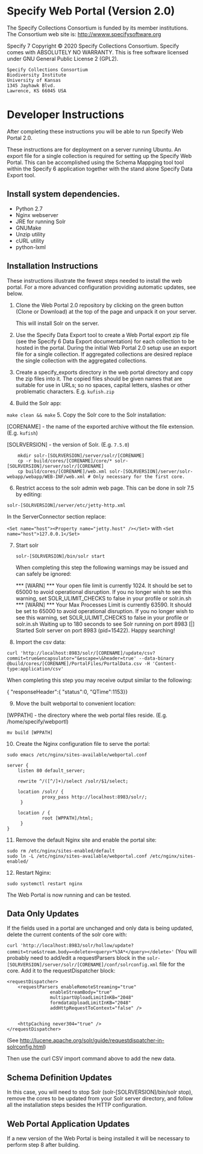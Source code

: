 Specify Web Portal (Version 2.0)
================================

  The Specify Collections Consortium is funded by
  its member institutions. The Consortium web site is: http://wwww.specifysoftware.org
    
  Specify 7 Copyright © 2020 Specify Collections Consortium. Specify comes with ABSOLUTELY NO WARRANTY.  This is
  free software licensed under GNU General Public License 2
  (GPL2).

    Specify Collections Consortium
    Biodiversity Institute
    University of Kansas
    1345 Jayhawk Blvd.
    Lawrence, KS 66045 USA

Developer Instructions
========================

After completing these instructions you will be able to run Specify Web Portal 2.0.

These instructions are for deployment on a server running Ubuntu. An export file for a single collection is required for setting up the Specify Web Portal. This can be accomplished using the Schema Mappging tool tool within the Specify 6 application together with the stand alone Specify Data Export tool. 


Install system dependencies.
-----------------------------------

* Python 2.7
* Nginx webserver
* JRE for running Solr
* GNUMake
* Unzip utility
* cURL utility
* python-lxml


Installation Instructions
-------------------------

These instructions illustrate the fewest steps needed to install the
web portal. For a more advanced configuration providing automatic
updates, see below.

1. Clone the Web Portal 2.0 repository by clicking on the green button (Clone or Download) at the top of the page and unpack it on your server.

    This will install Solr on the server.

2. Use the Specify Data Export tool to create a Web Portal export zip
   file (see the Specify 6 Data Export documentation) for each collection
   to be hosted in the portal. During the initial Web Portal 2.0 setup use an export file for a single collection. If aggregated collections are desired replace the single collection with the aggregated collections.
3. Create a specify_exports directory in the web portal directory and copy the zip files into it. The copied files should be given names that are
   suitable for use in URLs; so no spaces, capital letters, slashes or
   other problematic characters. E.g. `kufish.zip`
4. Build the Solr app: 

  `make clean && make`
5. Copy the Solr core to the Solr installation:

   [CORENAME] - the name of the exported archive without the file extension. (E.g. `kufish`)

   [SOLRVERSION] - the version of Solr. (E.g. `7.5.0`)

```
    mkdir solr-[SOLRVERSION]/server/solr/[CORENAME]
    cp -r build/cores/[CORENAME]/core/* solr-[SOLRVERSION]/server/solr/[CORENAME]
    cp build/cores/[CORENAME]/web.xml solr-[SOLRVERSION]/server/solr-webapp/webapp/WEB-INF/web.xml # Only necessary for the first core.
```
6. Restrict access to the solr admin web page. This can be done in solr 7.5 by editing:

  `solr-[SOLRVERSION]/server/etc/jetty-http.xml` 

  In the ServerConnector section replace:

  `<Set name="host"><Property name="jetty.host" /></Set>` with `<Set name="host">127.0.0.1</Set>`

7. Start solr

   `solr-[SOLRVERSION]/bin/solr start`
   
   When completing this step the following warnings may be issued and can safely be ignored:
   
   *** [WARN] *** Your open file limit is currently 1024.
 It should be set to 65000 to avoid operational disruption.
 If you no longer wish to see this warning, set SOLR_ULIMIT_CHECKS to false in your profile or solr.in.sh
*** [WARN] ***  Your Max Processes Limit is currently 63590.
 It should be set to 65000 to avoid operational disruption.
 If you no longer wish to see this warning, set SOLR_ULIMIT_CHECKS to false in your profile or solr.in.sh
Waiting up to 180 seconds to see Solr running on port 8983 [|]
Started Solr server on port 8983 (pid=15422). Happy searching! 

8. Import the csv data:

`curl 'http://localhost:8983/solr/[CORENAME]/update/csv?commit=true&encapsulator="&escape=\&header=true' --data-binary @build/cores/[CORENAME]/PortalFiles/PortalData.csv -H 'Content-type:application/csv'`

When completing this step you may receive output similar to the following:

{
  "responseHeader":{
    "status":0,
    "QTime":1153}} 

9. Move the built webportal to convenient location:

[WPPATH] - the directory where the web portal files reside. (E.g. /home/specify/webportl)

  `mv build [WPPATH]`

10. Create the Nginx configuration file to serve the portal: 

`sudo emacs /etc/nginx/sites-available/webportal.conf`
   ```
   server {
       listen 80 default_server;

       rewrite ^/([^/]+)/select /solr/$1/select;

       location /solr/ {
                proxy_pass http://localhost:8983/solr/;
        }

       location / {
                root [WPPATH]/html;
        }
   }
   ```
11. Remove the default Nginx site and enable the portal site:

   ```
   sudo rm /etc/nginx/sites-enabled/default
   sudo ln -L /etc/nginx/sites-available/webportal.conf /etc/nginx/sites-enabled/
   ```
12. Restart Nginx:

`sudo systemctl restart nginx`

  The Web Portal is now running and can be tested.

Data Only Updates
-----------------

If the fields used in a portal are unchanged and only data is being updated, delete the current contents of the solr core with:

`curl 'http://localhost:8983/solr/hollow/update?commit=true&stream.body=<delete><query>*%3A*</query></delete>'`
(You will probably need to add/edit a requestParsers block in the `solr-[SOLRVERSION]/server/solr/[CORENAME]/conf/solrconfig.xml` file for the core. Add it to the requestDispatcher block:
```
<requestDispatcher>
    <requestParsers enableRemoteStreaming="true"
                enableStreamBody="true"
                multipartUploadLimitInKB="2048"
                formdataUploadLimitInKB="2048"
                addHttpRequestToContext="false" />


    <httpCaching never304="true" />
</requestDispatcher>
```
(See http://lucene.apache.org/solr/guide/requestdispatcher-in-solrconfig.html)

Then use the curl CSV import command above to add the new data.


Schema Definition Updates
-------------------------

In this case, you will need to stop Solr (solr-[SOLRVERSION]/bin/solr stop), remove the cores to be updated from your Solr server directory, and follow all the installation steps besides the HTTP configuration.


Web Portal Application Updates
------------------------------

If a new version of the Web Portal is being installed it will be necessary to perform step 8 after building.
